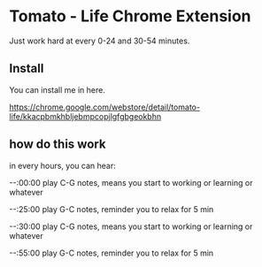 # Tomato - Life Chrome Extension

Just work hard at every 0-24 and 30-54 minutes.

## Install

You can install me in here.

https://chrome.google.com/webstore/detail/tomato-life/kkacpbmkhbljebmpcopjlgfgbgeokbhn

## how do this work

in every hours, you can hear:

--:00:00 play C-G notes, means you start to working or learning or whatever

--:25:00 play G-C notes, reminder you to relax for 5 min

--:30:00 play C-G notes, means you start to working or learning or whatever

--:55:00 play G-C notes, reminder you to relax for 5 min

